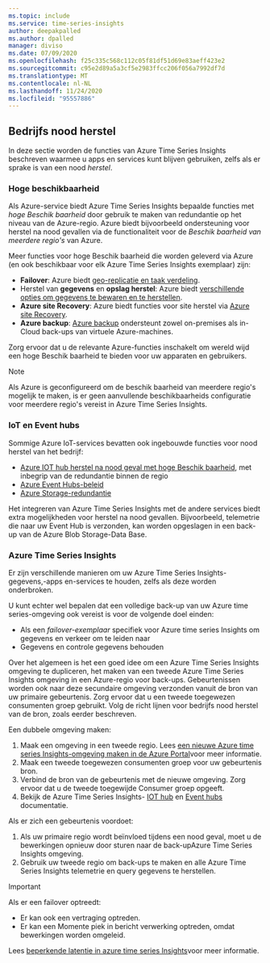 ```yaml
---
ms.topic: include
ms.service: time-series-insights
author: deepakpalled
ms.author: dpalled
manager: diviso
ms.date: 07/09/2020
ms.openlocfilehash: f25c335c568c112c05f81df51d69e83aeff423e2
ms.sourcegitcommit: c95e2d89a5a3cf5e2983ffcc206f056a7992df7d
ms.translationtype: MT
ms.contentlocale: nl-NL
ms.lasthandoff: 11/24/2020
ms.locfileid: "95557886"
---
```

## <a name="business-disaster-recovery"></a>Bedrijfs nood herstel

In deze sectie worden de functies van Azure Time Series Insights beschreven waarmee u apps en services kunt blijven gebruiken, zelfs als er sprake is van een nood *herstel*.

### <a name="high-availability"></a>Hoge beschikbaarheid

Als Azure-service biedt Azure Time Series Insights bepaalde functies met *hoge Beschik baarheid* door gebruik te maken van redundantie op het niveau van de Azure-regio. Azure biedt bijvoorbeeld ondersteuning voor herstel na nood gevallen via de functionaliteit voor de *Beschik baarheid van meerdere regio's* van Azure.

Meer functies voor hoge Beschik baarheid die worden geleverd via Azure (en ook beschikbaar voor elk Azure Time Series Insights exemplaar) zijn:

- **Failover**: Azure biedt [geo-replicatie en taak verdeling](/azure/architecture/resiliency/recovery-loss-azure-region).
- Herstel van **gegevens** en **opslag herstel**: Azure biedt [verschillende opties om gegevens te bewaren en te herstellen](/azure/architecture/resiliency/recovery-data-corruption).
- **Azure site Recovery**: Azure biedt functies voor site herstel via [Azure site Recovery](../articles/site-recovery/index.yml).
- **Azure backup**: [Azure backup](../articles/backup/backup-architecture.md) ondersteunt zowel on-premises als in-Cloud back-ups van virtuele Azure-machines.

Zorg ervoor dat u de relevante Azure-functies inschakelt om wereld wijd een hoge Beschik baarheid te bieden voor uw apparaten en gebruikers.

> [!NOTE]
> Als Azure is geconfigureerd om de beschik baarheid van meerdere regio's mogelijk te maken, is er geen aanvullende beschikbaarheids configuratie voor meerdere regio's vereist in Azure Time Series Insights.

### <a name="iot-and-event-hubs"></a>IoT en Event hubs

Sommige Azure IoT-services bevatten ook ingebouwde functies voor nood herstel van het bedrijf:

- [Azure IOT hub herstel na nood geval met hoge Beschik baarheid](../articles/iot-hub/iot-hub-ha-dr.md), met inbegrip van de redundantie binnen de regio
- [Azure Event Hubs-beleid](../articles/event-hubs/event-hubs-geo-dr.md)
- [Azure Storage-redundantie](../articles/storage/common/storage-redundancy.md)

Het integreren van Azure Time Series Insights met de andere services biedt extra mogelijkheden voor herstel na nood gevallen. Bijvoorbeeld, telemetrie die naar uw Event Hub is verzonden, kan worden opgeslagen in een back-up van de Azure Blob Storage-Data Base.

### <a name="azure-time-series-insights"></a>Azure Time Series Insights

Er zijn verschillende manieren om uw Azure Time Series Insights-gegevens,-apps en-services te houden, zelfs als deze worden onderbroken. 

U kunt echter wel bepalen dat een volledige back-up van uw Azure time series-omgeving ook vereist is voor de volgende doel einden:

- Als een *failover-exemplaar* specifiek voor Azure time series Insights om gegevens en verkeer om te leiden naar
- Gegevens en controle gegevens behouden

Over het algemeen is het een goed idee om een Azure Time Series Insights omgeving te dupliceren, het maken van een tweede Azure Time Series Insights omgeving in een Azure-regio voor back-ups. Gebeurtenissen worden ook naar deze secundaire omgeving verzonden vanuit de bron van uw primaire gebeurtenis. Zorg ervoor dat u een tweede toegewezen consumenten groep gebruikt. Volg de richt lijnen voor bedrijfs nood herstel van de bron, zoals eerder beschreven.

Een dubbele omgeving maken:

1. Maak een omgeving in een tweede regio. Lees [een nieuwe Azure time series Insights-omgeving maken in de Azure Portal](../articles/time-series-insights/time-series-insights-get-started.md)voor meer informatie.
1. Maak een tweede toegewezen consumenten groep voor uw gebeurtenis bron.
1. Verbind de bron van de gebeurtenis met de nieuwe omgeving. Zorg ervoor dat u de tweede toegewijde Consumer groep opgeeft.
1. Bekijk de Azure Time Series Insights- [IOT hub](../articles/time-series-insights/how-to-ingest-data-iot-hub.md) en [Event hubs](../articles/time-series-insights/concepts-access-policies.md) documentatie.

Als er zich een gebeurtenis voordoet:

1. Als uw primaire regio wordt beïnvloed tijdens een nood geval, moet u de bewerkingen opnieuw door sturen naar de back-upAzure Time Series Insights omgeving.
1. Gebruik uw tweede regio om back-ups te maken en alle Azure Time Series Insights telemetrie en query gegevens te herstellen.

> [!IMPORTANT]
> Als er een failover optreedt:
> 
> * Er kan ook een vertraging optreden.
> * Er kan een Momente piek in bericht verwerking optreden, omdat bewerkingen worden omgeleid.
> 
> Lees [beperkende latentie in azure time series Insights](../articles/time-series-insights/time-series-insights-environment-mitigate-latency.md)voor meer informatie.